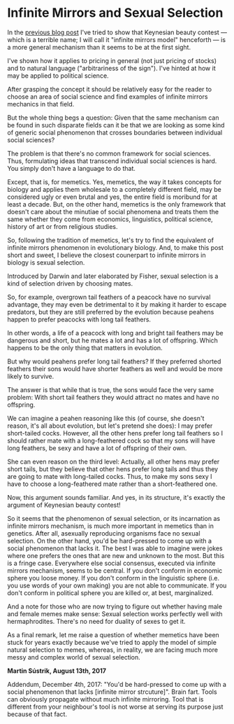 # Infinite Mirrors and Sexual Selection



In the [previous blog post](http://250bpm.com/blog:97) I've tried to show that Keynesian beauty contest — which is a terrible name; I will call it "infinite mirrors model" henceforth — is a more general mechanism than it seems to be at the first sight.

I've shown how it applies to pricing in general (not just pricing of stocks) and to natural language ("arbitrariness of the sign"). I've hinted at how it may be applied to political science.

After grasping the concept it should be relatively easy for the reader to choose an area of social science and find examples of infinite mirrors mechanics in that field.

But the whole thing begs a question: Given that the same mechanism can be found in such disparate fields can it be that we are looking as some kind of generic social phenomenon that crosses boundaries between individual social sciences?

The problem is that there's no common framework for social sciences. Thus, formulating ideas that transcend individual social sciences is hard. You simply don't have a language to do that.

Except, that is, for memetics. Yes, memetics, the way it takes concepts for biology and applies them wholesale to a completely different field, may be considered ugly or even brutal and yes, the entire field is moribund for at least a decade. But, on the other hand, memetics is the only framework that doesn't care about the minutiae of social phenomena and treats them the same whether they come from economics, linguistics, political science, history of art or from religious studies.

So, following the tradition of memetics, let's try to find the equivalent of infinite mirrors phenomenon in evolutionary biology. And, to make this post short and sweet, I believe the closest counerpart to infinite mirrors in biology is sexual selection.

Introduced by Darwin and later elaborated by Fisher, sexual selection is a kind of selection driven by choosing mates.

So, for example, overgrown tail feathers of a peacock have no survival advantage, they may even be detrimental to it by making it harder to escape predators, but they are still preferred by the evolution because peahens happen to prefer peacocks with long tail feathers.

In other words, a life of a peacock with long and bright tail feathers may be dangerous and short, but he mates a lot and has a lot of offspring. Which happens to be the only thing that matters in evolution.

But why would peahens prefer long tail feathers? If they preferred shorted feathers their sons would have shorter feathers as well and would be more likely to survive.

The answer is that while that is true, the sons would face the very same problem: With short tail feathers they would attract no mates and have no offspring.

We can imagine a peahen reasoning like this (of course, she doesn't reason, it's all about evolution, but let's pretend she does): I may prefer short-tailed cocks. However, all the other hens prefer long tail feathers so I should rather mate with a long-feathered cock so that my sons will have long feathers, be sexy and have a lot of offspring of their own.

She can even reason on the third level: Actually, all other hens may prefer short tails, but they believe that other hens prefer long tails and thus they are going to mate with long-tailed cocks. Thus, to make my sons sexy I have to choose a long-feathered mate rather than a short-feathered one.

Now, this argument sounds familiar. And yes, in its structure, it's exactly the argument of Keynesian beauty contest!

So it seems that the phenomenon of sexual selection, or its incarnation as infinite mirrors mechanism, is much more important in memetics than in genetics. After all, asexually reproducing organisms face no sexual selection. On the other hand, you'd be hard-pressed to come up with a social phenomenon that lacks it. The best I was able to imagine were jokes where one prefers the ones that are new and unknown to the most. But this is a fringe case. Everywhere else social consensus, executed via infinite mirrors mechanism, seems to be central. If you don't conform in economic sphere you loose money. If you don't conform in the linguistic sphere (i.e. you use words of your own making) you are not able to communicate. If you don't conform in political sphere you are killed or, at best, marginalized.

And a note for those who are now trying to figure out whether having male and female memes make sense: Sexual selection works perfectly well with hermaphrodites. There's no need for duality of sexes to get it.

As a final remark, let me raise a question of whether memetics have been stuck for years exactly because we've tried to apply the model of simple natural selection to memes, whereas, in reality, we are facing much more messy and complex world of sexual selection.

**Martin Sústrik, August 13th, 2017**

Addendum, December 4th, 2017: "You'd be hard-pressed to come up with a social phenomenon that lacks \[infinite mirror strcuture\]". Brain fart. Tools can obviously propagate without much infinite mirroring. Tool that is different from your neighbour's tool is not worse at serving its purpose just because of that fact.